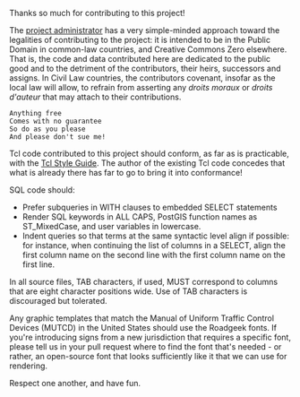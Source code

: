 Thanks so much for contributing to this project!

The [project administrator](mailto:Kevin.B.Kenny+github@gmail.com)
has a very simple-minded approach toward the legalities of contributing
to the project: it is intended to be in the Public Domain in common-law
countries, and Creative Commons Zero elsewhere. That is, the code and
data contributed here are dedicated to the public good and to the detriment
of the contributors, their heirs, successors and assigns. In Civil Law
countries, the contributors covenant, insofar as the local law will allow,
to refrain from asserting any _droits moraux_ or _droits d'auteur_ that
may attach to their contributions.

```text
Anything free
Comes with no guarantee
So do as you please
And please don't sue me!
```

Tcl code contributed to this project should conform, as far as is
practicable, with the [Tcl Style Guide](https://core.tcl-lang.org/tips/doc/trunk/tip/352.md).
The author of the existing Tcl code concedes that what is already there
has far to go to bring it into conformance!

SQL code should:
* Prefer subqueries in WITH clauses to embedded SELECT statements
* Render SQL keywords in ALL CAPS, PostGIS function names as ST_MixedCase, and 
  user variables in lowercase.
* Indent queries so that terms at the same syntactic level align if possible: 
  for instance, when continuing the list of columns in a SELECT, align the 
  first column name on the second line with the first column name on the first line.
  
In all source files, TAB characters, if used, MUST correspond to columns that are
eight character positions wide. Use of TAB characters is discouraged but
tolerated.
  
Any graphic templates that match the Manual of Uniform Traffic Control
Devices (MUTCD) in the United States should use the Roadgeek fonts.
If you're introducing signs from a new jurisdiction that requires a
specific font, please tell us in your pull request where to find the
font that's needed - or rather, an open-source font that looks sufficiently
like it that we can use for rendering.

Respect one another, and have fun.
